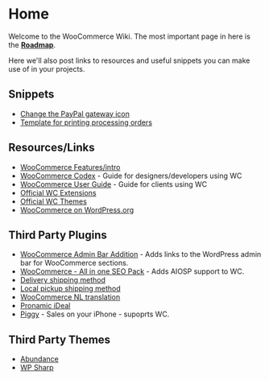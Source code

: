 # Home

Welcome to the WooCommerce Wiki. The most important page in here is the **[Roadmap](https://github.com/woothemes/woocommerce/wiki/Roadmap)**.

Here we'll also post links to resources and useful snippets you can make use of in your projects.

## Snippets

* [Change the PayPal gateway icon](https://gist.github.com/1425282)
* [Template for printing processing orders](https://gist.github.com/1339240)

## Resources/Links

* [WooCommerce Features/intro](http://www.woothemes.com/woocommerce/)
* [WooCommerce Codex](http://www.woothemes.com/woocommerce-codex/) - Guide for designers/developers using WC
* [WooCommerce User Guide](http://www.woothemes.com/woocommerce-codex/woocommerce-user-guide/) - Guide for clients using WC
* [Official WC Extensions](http://www.woothemes.com/extensions/woocommerce-extensions/)
* [Official WC Themes](http://www.woothemes.com/themes/woocommerce-themes/)
* [WooCommerce on WordPress.org](http://wordpress.org/extend/plugins/woocommerce/)

## Third Party Plugins

* [WooCommerce Admin Bar Addition](http://wordpress.org/extend/plugins/woocommerce-admin-bar-addition/) - Adds links to the WordPress admin bar for WooCommerce sections.
* [WooCommerce - All in one SEO Pack](http://wordpress.org/extend/plugins/woocommerce-all-in-one-seo-pack/) - Adds AIOSP support to WC.
* [Delivery shipping method](http://wordpress.org/extend/plugins/woocommerce-shipping-delivery/)
* [Local pickup shipping method](http://wordpress.org/extend/plugins/woocommerce-shipping-local-pickup/)
* [WooCommerce NL translation](http://wordpress.org/extend/plugins/woocommerce-nl/)
* [Pronamic iDeal](http://wordpress.org/extend/plugins/pronamic-ideal/)
* [Piggy](http://wordpress.org/extend/plugins/piggy-lite/) - Sales on your iPhone - supoprts WC.

## Third Party Themes

* [Abundance](http://themeforest.net/item/abundance-ecommerce-business-theme/759562?WT.ac=search_item&WT.seg_1=search_item&WT.z_author=Kriesi)
* [WP Sharp](http://themeforest.net/item/wp-sharp-premium-business-portfolio-wp-theme-/293223?WT.ac=search_item&WT.seg_1=search_item&WT.z_author=PrimaThemes)